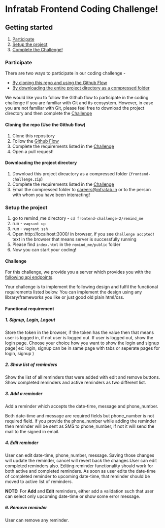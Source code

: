 # Infratab Frontend Coding Challenge!

## Getting started
1. [Participate](#participate)
2. [Setup the project](#setup-the-project)
3. [Complete the Challenge!](#challenge)

### Participate
There are two ways to participate in our coding challenge -
- [By cloning this repo and using the Github Flow](#cloning-the-repo-use-the-github-flow)
- [By downloading the entire project directory as a compressed folder](#downloading-the-project-directory)

We would like you to follow the Github flow to participate in the coding challenge if you are familiar with Git and its ecosystem. However, in case you are not familiar with Git, please feel free to download the project directory and then complete the [Challenge](#challenge)

#### Cloning the repo (Use the Github flow)
1. Clone this repository
2. Follow the [Github Flow](https://guides.github.com/introduction/flow/)
3. Complete the requirements listed in the [Challenge](#challenge)
4. Open a pull request!

#### Downloading the project directory
1. Download this project direactory as a compressed folder (`frontend-challenge.zip`)
2. Complete the requirements listed in the [Challenge](#challenge)
3. Email the compressed folder to careers@infratab.in or to the person with whom you have been interacting!

### Setup the project
1. go to remind_me directory - `cd frontend-challenge-2/remind_me` 
2. run - `vagrant up`
3. run - `vagrant ssh`
4. Open http://localhost:3000/ in browser, if you see `Challenge accpted!` text in the browser that means server is successfully running
5. Please find `index.html` in the `remind_me/public` folder
6. Now you can start your coding!

#### Challenge
For this challenge, we provide you a server which provides you with the [following api endpoints]().

Your challenge is to implement the following design and fulfil the functional requirements listed below. You can implement the design using any library/frameworks you like or just good old plain html/css.

#### Functional requirement
##### 1. Signup, Login, Logout

Store the token in the browser, if the token has the value then that means user is logged in, if not user is logged out. If user is logged out, show the login page. Choose your choice how you want to show the login and signup page( ex: login, signup can be in same page with tabs or seperate pages for login, signup )
      
##### 2. Show list of reminders
  Show the list of all reminders that were added with edit and remove buttons. Show completed reminders and active reminders as two different list.
  
##### 3. Add a reminder

  Add a reminder which accepts the date-time, message and phone_number.
  
  Both date-time and message are required fields but phone_number is not required field. If you provide the phone_number while adding the reminder then reminder will be sent as SMS to phone_number, if not it will send the mail to the signed in email.

##### 4. Edit reminder
  User can edit date-time, phone_number, message. Saving those changes will update the reminder, cancel will revert back the changes.User can edit completed reminders also. Editing reminder functionality should work for both active and completed reminders. As soon as user edits the date-time of completed reminder to upcoming date-time, that reminder should be moved to active list of reminders.
  
**NOTE:** For **Add** and **Edit** reminders, either add a validation such that user can select only upcoming date-time or show some error message.

##### 6. Remove reminder
 User can remove any reminder.
